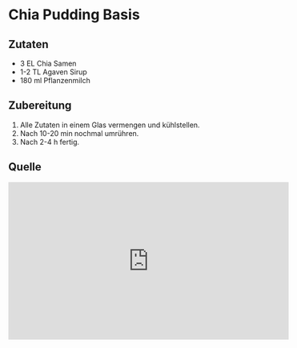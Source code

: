 # Chia Pudding Basis

## Zutaten

- 3 EL Chia Samen
- 1-2 TL Agaven Sirup
- 180 ml Pflanzenmilch

## Zubereitung

1. Alle Zutaten in einem Glas vermengen und kühlstellen.
2. Nach 10-20 min nochmal umrühren.
3. Nach 2-4 h fertig.

## Quelle

<iframe width="560" height="315" src="https://www.youtube.com/embed/OLQD6YD1QkQ?si=rjCe_LQybGA0XK36" title="YouTube video player" frameborder="0" allow="accelerometer; autoplay; clipboard-write; encrypted-media; gyroscope; picture-in-picture; web-share" referrerpolicy="strict-origin-when-cross-origin" allowfullscreen></iframe>

